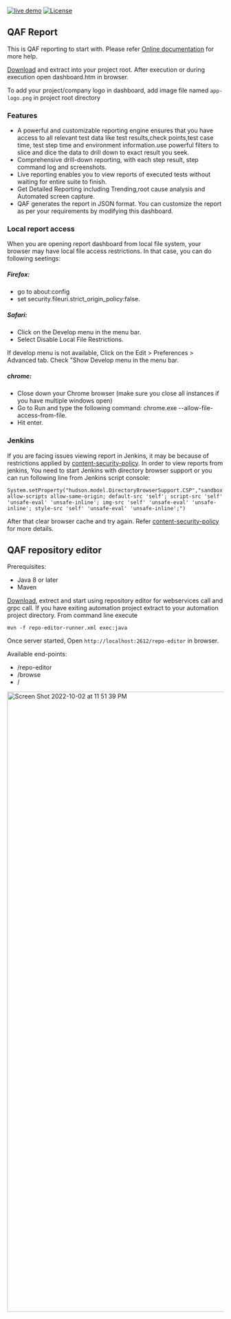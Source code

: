 [![live demo](https://img.shields.io/static/v1?label=Dashboard&message=Live%20Demo&color=pista)](https://qmetry.github.io/qaf/latest/dashboard.htm)
[![License](https://img.shields.io/github/license/infostretch/qaf-report.svg)](http://www.opensource.org/licenses/mit-license.php)

## QAF Report 

This is QAF reporting to start with. Please refer [Online documentation](https://qmetry.github.io/qaf/latest/qaf_reporting.html) for more help.

[Download](https://github.com/infostretch/qaf-report/archive/master.zip) and extract into your project root. After execution or during execution open dashboard.htm in browser. 

To add your project/company logo in dashboard, add image file named `app-logo.png` in project root directory

### Features
 
<ul>
<li>A powerful and customizable reporting engine ensures that you have access to all relevant test data like test results,check points,test case time, test step time and environment information.use powerful filters to slice and dice the data to drill down to exact result you seek.</li>
<li>Comprehensive drill-down reporting, with each step result, step command log and screenshots.</li>
<li>Live reporting enables you to view reports of executed tests without waiting for entire suite to finish.</li>
<li>Get Detailed Reporting including Trending,root cause analysis and Automated screen capture.</li>
<li>QAF generates the report in JSON format. You can customize the report as per your requirements by modifying this dashboard.</li>
</ul>

### Local report access
When you are opening report dashboard from local file system, your browser may have local file access restrictions. In that case, you can do following seetings:

##### Firefox:
 - go to about:config
 - set security.fileuri.strict_origin_policy:false. 
##### Safari:
 - Click on the Develop menu in the menu bar. 
 - Select Disable Local File Restrictions.
 
If develop menu is not available, Click on the Edit > Preferences > Advanced tab. Check "Show Develop menu in the menu bar.

##### chrome:
 - Close down your Chrome browser (make sure you close all instances if you have multiple windows open)
 - Go to Run and type the following command: chrome.exe --allow-file-access-from-file.
 - Hit enter.

### Jenkins
If you are facing issues viewing report in Jenkins, it may be because of restrictions applied by [content-security-policy](https://www.jenkins.io/doc/book/security/configuring-content-security-policy/).
In order to view reports from jenkins, You need to start Jenkins with directory browser support or you can run following line from Jenkins script console:

```
System.setProperty("hudson.model.DirectoryBrowserSupport.CSP","sandbox allow-scripts allow-same-origin; default-src 'self'; script-src 'self' 'unsafe-eval' 'unsafe-inline'; img-src 'self' 'unsafe-eval' 'unsafe-inline'; style-src 'self' 'unsafe-eval' 'unsafe-inline';")
```
After that clear browser cache and try again. Refer [content-security-policy](https://www.jenkins.io/doc/book/security/configuring-content-security-policy/) for more details.

## QAF repository editor

Prerequisites:
 - Java 8 or later
 - Maven

[Download](https://github.com/infostretch/qaf-report/archive/refs/heads/master.zip), extrect and start using repository editor for webservices call and grpc call. If you have exiting automation project extract to your automation project directory.
From command line execute

```
mvn -f repo-editor-runner.xml exec:java

```

Once server started, Open `http://localhost:2612/repo-editor` in browser.

Available end-points:
 - /repo-editor
 - /browse
 - /
<img width="1439" alt="Screen Shot 2022-10-02 at 11 51 39 PM" src="https://user-images.githubusercontent.com/110619/193645905-411e8c90-782a-40d7-9384-84c4f9797c32.png">


